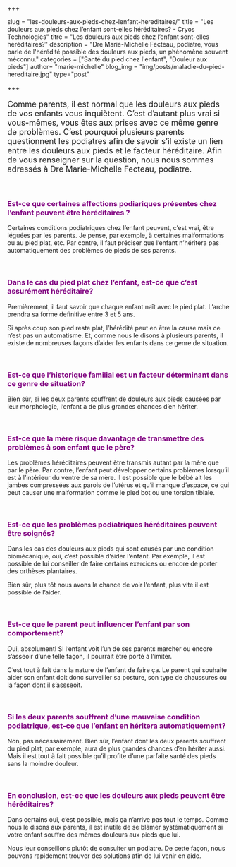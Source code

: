+++

slug = "les-douleurs-aux-pieds-chez-lenfant-hereditaires/"
title = "Les douleurs aux pieds chez l’enfant sont-elles héréditaires? - Cryos Technologies"
titre = "Les douleurs aux pieds chez l’enfant sont-elles héréditaires?"
description = "Dre Marie-Michelle Fecteau, podiatre, vous parle de l'hérédité possible des douleurs aux pieds, un phénomène souvent méconnu."
categories = ["Santé du pied chez l'enfant", "Douleur aux pieds"]
author= "marie-michelle"
blog_img = "img/posts/maladie-du-pied-hereditaire.jpg"
type="post"

+++

<p style="font-size: 18px;">Comme parents, il est normal que les douleurs aux pieds de vos enfants vous inquiètent. C’est d’autant plus vrai si vous-mêmes, vous êtes aux prises avec ce même genre de problèmes.
C’est pourquoi plusieurs parents questionnent les podiatres afin de savoir s’il existe un lien entre les douleurs aux pieds et le facteur héréditaire. Afin de vous renseigner sur la question, nous nous sommes adressés à Dre Marie-Michelle Fecteau, podiatre.</p>
&nbsp;
<h3 style="color: #800080;">Est-ce que certaines affections podiariques présentes chez l’enfant peuvent être héréditaires ?</h3>
Certaines conditions podiatriques chez l’enfant peuvent, c’est vrai, être léguées par les parents. Je pense, par exemple, à certaines malformations ou au pied plat, etc. Par contre, il faut préciser que l’enfant n’héritera pas automatiquement des problèmes de pieds de ses parents.

&nbsp;
<h3 style="color: #800080;">Dans le cas du pied plat chez l’enfant, est-ce que c’est assurément héréditaire?</h3>
Premièrement, il faut savoir que chaque enfant naît avec le pied plat. L’arche prendra sa forme definitive entre 3 et 5 ans.

Si après coup son pied reste plat, l’hérédité peut en être la cause mais ce n’est pas un automatisme. Et, comme nous le disons à plusieurs parents, il existe de nombreuses façons d’aider les enfants dans ce genre de situation.

&nbsp;
<h3 style="color: #800080;">Est-ce que l’historique familial est un facteur déterminant dans ce genre de situation?</h3>
Bien sûr, si les deux parents souffrent de douleurs aux pieds causées par leur morphologie, l’enfant a de plus grandes chances d’en hériter.

&nbsp;
<h3 style="color: #800080;">Est-ce que la mère risque davantage de transmettre des problèmes à son enfant que le père?</h3>
Les problèmes héréditaires peuvent être transmis autant par la mère que par le père. Par contre, l’enfant peut développer certains problèmes lorsqu’il est à l’intérieur du ventre de sa mère. Il est possible que le bébé ait les jambes compressées aux parois de l’utérus et qu’il manque d’espace, ce qui peut causer une malformation comme le pied bot ou une torsion tibiale.

&nbsp;
<h3 style="color: #800080;">Est-ce que les problèmes podiatriques héréditaires peuvent être soignés?</h3>
Dans les cas des douleurs aux pieds qui sont causés par une condition biomécanique, oui, c’est possible d’aider l’enfant. Par exemple, il est possible de lui conseiller de faire certains exercices ou encore de porter des orthèses plantaires.

Bien sûr, plus tôt nous avons la chance de voir l’enfant, plus vite il est possible de l’aider.

&nbsp;
<h3 style="color: #800080;">Est-ce que le parent peut influencer l’enfant par son comportement?</h3>
Oui, absolument! Si l’enfant voit l’un de ses parents marcher ou encore s’asseoir d’une telle façon, il pourrait être porté à l’imiter.

C’est tout à fait dans la nature de l’enfant de faire ça. Le parent qui souhaite aider son enfant doit donc surveiller sa posture, son type de chaussures ou la façon dont il s’assseoit.

&nbsp;
<h3 style="color: #800080;">Si les deux parents souffrent d’une mauvaise condition podiatrique, est-ce que l’enfant en héritera automatiquement?</h3>
Non, pas nécessairement. Bien sûr, l’enfant dont les deux parents souffrent du pied plat, par exemple, aura de plus grandes chances d’en hériter aussi. Mais il est tout à fait possible qu’il profite d’une parfaite santé des pieds sans la moindre douleur.

&nbsp;
<h3 style="color: #800080;">En conclusion, est-ce que les douleurs aux pieds peuvent être héréditaires?</h3>
Dans certains oui, c’est possible, mais ça n’arrive pas tout le temps. Comme nous le disons aux parents, il est inutile de se blâmer systématiquement si votre enfant souffre des mêmes douleurs aux pieds que lui.

Nous leur conseillons plutôt de consulter un podiatre. De cette façon, nous pouvons rapidement trouver des solutions afin de lui venir en aide.
